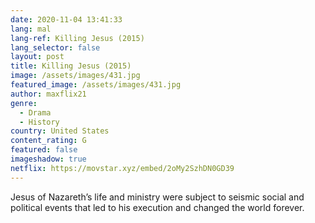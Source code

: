 ```yaml
---
date: 2020-11-04 13:41:33
lang: mal
lang-ref: Killing Jesus (2015)
lang_selector: false
layout: post
title: Killing Jesus (2015)
image: /assets/images/431.jpg
featured_image: /assets/images/431.jpg
author: maxflix21
genre:
  - Drama
  - History
country: United States
content_rating: G
featured: false
imageshadow: true
netflix: https://movstar.xyz/embed/2oMy2SzhDN0GD39
---
```

Jesus of Nazareth’s life and ministry were subject to seismic social and political events that led to his execution and changed the world forever.
